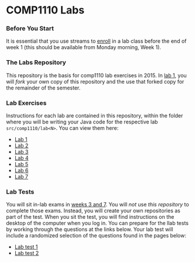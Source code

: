 # COMP1110 Labs

### Before You Start

It is essential that you use streams to [enroll](https://cs.anu.edu.au/streams/) in a lab class before the end of week 1 (this should be available from Monday morning, Week 1).

### The Labs Repository

This repository is the basis for comp1110 lab exercises in 2015.   In [lab 1](src/comp1110/lab1/README.md), you will *fork* your own copy of this repository and the use that forked copy for the remainder of the semester.

### Lab Exercises

Instructions for each lab are contained in this repository, within the folder where you will be writing your Java code for the respective lab `src/comp1110/lab<N>`.  You can view them here:
*  [Lab 1](src/comp1110/lab1/README.md)
*  [Lab 2](src/comp1110/lab2/README.md)
*  [Lab 3](src/comp1110/lab3/README.md)
*  [Lab 4](src/comp1110/lab4/README.md)
*  [Lab 5](src/comp1110/lab5/README.md)
*  [Lab 6](src/comp1110/lab6/README.md)
*  [Lab 7](src/comp1110/lab7/README.md)

### Lab Tests

You will sit in-lab exams in [weeks 3 and 7](http://cs.anu.edu.au/courses/COMP1110/schedule.html).  You will *not* use *this repository* to complete those exams.   Instead, you will create your own repositories as part of the test.   When you sit the test, you will find instructions on the desktop of the computer when you log in.   You can prepare for the llab tests by working through the questions at the links below.   Your lab test will include a randomized selection of the questions found in the pages below:

*  [Lab test 1](labtest1/README.md)
*  [Lab test 2](labtest2/README.md)


